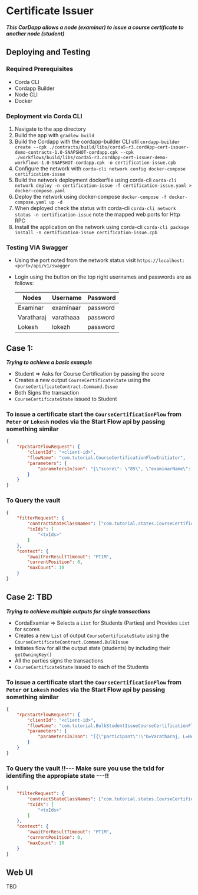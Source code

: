# Certificate Issuer

**_This CorDapp allows a node (examinar) to issue a course certificate to another node (student)_**

## Deploying and Testing

### Required Prerequisites

- Corda CLI
- Cordapp Builder
- Node CLI
- Docker

### Deployment via Corda CLI

1. Navigate to the app directory
2. Build the app with `gradlew build`
3. Build the Cordapp with the cordapp-builder CLI util `cordapp-builder create --cpk ./contracts/build/libs/corda5-r3.cordApp-cert-issuer-demo-contracts-1.0-SNAPSHOT-cordapp.cpk --cpk ./workflows/build/libs/corda5-r3.cordApp-cert-issuer-demo-workflows-1.0-SNAPSHOT-cordapp.cpk -o certification-issue.cpb`
4. Configure the network with `corda-cli network config docker-compose certification-issue`
5. Build the network deployment dockerfile using corda-cli `corda-cli network deploy -n certification-issue -f certification-issue.yaml > docker-compose.yaml`
6. Deploy the network using docker-compose `docker-compose -f docker-compose.yaml up -d`
7. When deployed check the status with corda-cli `corda-cli network status -n certification-issue` note the mapped web ports for Http RPC
8. Install the application on the network using corda-cli `corda-cli package install -n certification-issue certification-issue.cpb`

### Testing VIA Swagger

- Using the port noted from the network status visit `https://localhost:<port>/api/v1/swagger`
- Login using the button on the top right usernames and passwords are as follows:

  | Nodes      | Username  | Password |
  | ---------- | --------- | -------- |
  | Examinar   | examinaar | password |
  | Varatharaj | varathaaa | password |
  | Lokesh     | lokezh    | password |

## Case 1:

**_Trying to achieve a basic example_**

- Student => Asks for Course Certification by passing the score
- Creates a new output `CourseCertificateState` using the `CourseCertificateContract.Command.Issue`
- Both Signs the transaction
- `CourseCertificateState` issued to Student

### To issue a certificate start the `CourseCertificationFlow` from `Peter` or `Lokesh` nodes via the Start Flow api by passing something similar

```json
{
	"rpcStartFlowRequest": {
		"clientId": "<client-id>",
		"flowName": "com.tutorial.CourseCertificationFlowInitiator",
		"parameters": {
			"parametersInJson": "{\"score\": \"85\", \"examinarName\": \"O=CordaExaminar, L=Tamilnadu, C=IN \"}"
		}
	}
}
```

### To Query the vault

```json
{
	"filterRequest": {
		"contractStateClassNames": ["com.tutorial.states.CourseCertificationState"],
		"txIds": [
			"<txIds>"
		]
	},
	"context": {
		"awaitForResultTimeout": "PT1M",
		"currentPosition": 0,
		"maxCount": 10
	}
}
```

## Case 2: TBD

**_Trying to achieve multiple outputs for single transactions_**

- CordaExamiar => Selects a `List` for Students (Parties) and Provides `List` for scores
- Creates a new `List` of output `CourseCertificateState` using the `CourseCertificateContract.Command.BulkIssue`
- Initiates flow for all the output state (students) by including their `getOwningKey()`
- All the parties signs the transactions
- `CourseCertificateState` issued to each of the Students


### To issue a certificate start the `CourseCertificationFlow` from `Peter` or `Lokesh` nodes via the Start Flow api by passing something similar

```json
{
	"rpcStartFlowRequest": {
		"clientId": "<client-id>",
		"flowName": "com.tutorial.BulkStudentIssueCourseCertificationFlowInitator",
		"parameters": {
			"parametersInJson": "[{\"participant\":\"O=Varatharaj, L=New York, C=US\",\"score\":85},{\"participant\":\"O=Lokesh, L=Delhi, C=IN\",\"score\":95}]"
		}
	}
}
```

### To Query the vault !!--- Make sure you use the txId for identifing the appropiate state ---!!

```json
{
	"filterRequest": {
		"contractStateClassNames": ["com.tutorial.states.CourseCertificationState"],
		"txIds": [
			"<txIds>"
		]
	},
	"context": {
		"awaitForResultTimeout": "PT1M",
		"currentPosition": 0,
		"maxCount": 10
	}
}
```

## Web UI

TBD

